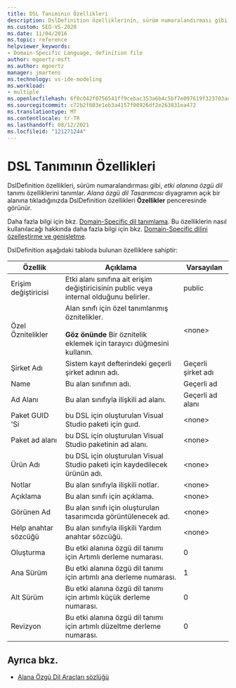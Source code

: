 ```yaml
---
title: DSL Tanımının Özellikleri
description: DslDefinition özelliklerinin, sürüm numaralandırması gibi, etki alanına özgü dil tanımı özelliklerini tanımlacağınızı öğrenin.
ms.custom: SEO-VS-2020
ms.date: 11/04/2016
ms.topic: reference
helpviewer_keywords:
- Domain-Specific Language, definition file
author: mgoertz-msft
ms.author: mgoertz
manager: jmartens
ms.technology: vs-ide-modeling
ms.workload:
- multiple
ms.openlocfilehash: 6f0c042f0756541ff9cebac353a6b4c5bf7e097619f323703adab9b87a6f039d
ms.sourcegitcommit: c72b2f603e1eb3a4157f00926df2e263831ea472
ms.translationtype: MT
ms.contentlocale: tr-TR
ms.lasthandoff: 08/12/2021
ms.locfileid: "121271244"
---
```

# <a name="properties-of-a-dsl-definition"></a>DSL Tanımının Özellikleri
DslDefinition özellikleri, sürüm numaralandırması gibi, *etki alanına özgü dil* tanımı özelliklerini tanımlar. *Alana özgü dil Tasarımcısı* diyagramın açık bir alanına tıkladığınızda DslDefinition özellikleri **Özellikler** penceresinde görünür.

 Daha fazla bilgi için bkz. [Domain-Specific dil tanımlama](../modeling/how-to-define-a-domain-specific-language.md). Bu özelliklerin nasıl kullanılacağı hakkında daha fazla bilgi için bkz. [Domain-Specific dilini özelleştirme ve genişletme](../modeling/customizing-and-extending-a-domain-specific-language.md).

 DslDefinition aşağıdaki tabloda bulunan özelliklere sahiptir:

|Özellik|Açıklama|Varsayılan|
|-|-|-|
|Erişim değiştiricisi|Etki alanı sınıfına ait erişim değiştiricisinin public veya internal olduğunu belirler.|public|
|Özel Öznitelikler|Alan sınıfı için özel tanımlanmış öznitelikler.<br /><br /> **Göz önünde** Bir öznitelik eklemek için tarayıcı düğmesini kullanın.|\<none>|
|Şirket Adı|Sistem kayıt defterindeki geçerli şirket adının adı.|Geçerli şirket adı|
|Name|Bu alan sınıfının adı.|Geçerli ad|
|Ad Alanı|Bu alan sınıfıyla ilişkili ad alanı.|Geçerli ad alanı|
|Paket GUID 'Si|bu DSL için oluşturulan Visual Studio paketi için guıd.|\<none>|
|Paket ad alanı|bu DSL için oluşturulan Visual Studio paketinin ad alanı.|\<none>|
|Ürün Adı|bu DSL için oluşturulan Visual Studio paketi için kaydedilecek ürünün adı.|\<none>|
|Notlar|Bu alan sınıfıyla ilişkili notlar.|\<none>|
|Açıklama|Bu alan sınıfı için açıklama.|\<none>|
|Görünen Ad|Bu alan sınıfı için oluşturulan tasarımcıda görüntülenecek ad.|\<none>|
|Help anahtar sözcüğü|Bu alan sınıfıyla ilişkili Yardım anahtar sözcüğü.|\<none>|
|Oluşturma|Bu etki alanına özgü dil tanımı için Artımlı derleme numarası.|0|
|Ana Sürüm|Bu etki alanına özgü dil tanımı için artımlı ana derleme numarası.|1|
|Alt Sürüm|Bu etki alanına özgü dil tanımı için artımlı küçük derleme numarası.|0|
|Revizyon|Bu etki alanına özgü dil tanımı için artımlı düzeltme derleme numarası.|0|

## <a name="see-also"></a>Ayrıca bkz.

- [Alana Özgü Dil Araçları sözlüğü](/previous-versions/bb126564(v=vs.100))